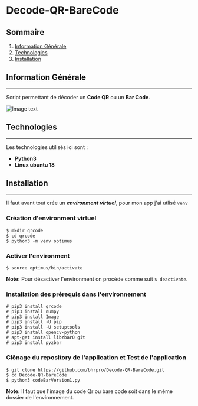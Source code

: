 # Decode-QR-BareCode
## Sommaire
1. [Information Générale](#information-générale)
2. [Technologies](#technologies)
3. [Installation](#installation)
## Information Générale
***
Script permettant de décoder un **Code QR** ou un **Bar Code**.

![Image text](https://actionweb-gabon.com/files_perso/images/qrcode/codebarres.gif)
## Technologies
***
Les technologies utilisés ici sont :
* **Python3**
* **Linux ubuntu 18**
## Installation
***
Il faut avant tout crée un **_environment virtuel_**, pour mon app j'ai utlisé ```venv```
### Création d'environment virtuel
```
$ mkdir qrcode
$ cd qrcode
$ python3 -m venv optimus
```
### Activer l'environment
```
$ source optimus/bin/activate
```
**Note:** Pour désactiver l'environment on procède comme suit ```$ deactivate```.
### Installation des prérequis dans l'environnement
```
# pip3 install qrcode
# pip3 install numpy
# pip3 install Image
# pip3 install -U pip
# pip3 install -U setuptools
# pip3 install opencv-python
# apt-get install libzbar0 git
# pip3 install pyzbar
```
### Clônage du repository de l'application et Test de l'application
```
$ git clone https://github.com/bhrpro/Decode-QR-BareCode.git
$ cd Decode-QR-BareCode
$ python3 codeBarVersion1.py
```
**Note:** Il faut que l'image du code Qr ou bare code soit dans le même dossier de l'environnement.
